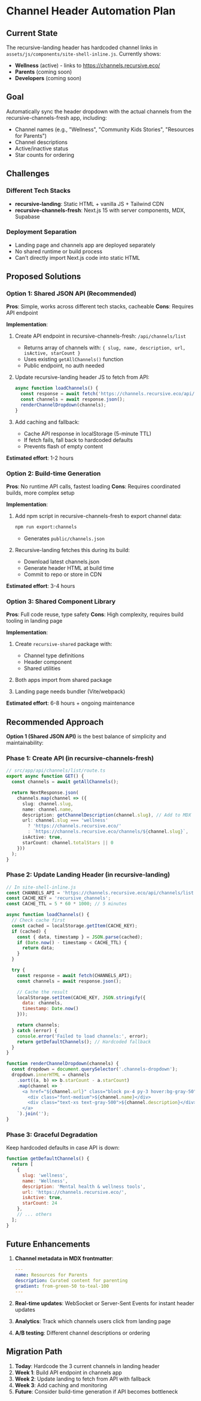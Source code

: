 # Channel Header Automation Plan

## Current State
The recursive-landing header has hardcoded channel links in `assets/js/components/site-shell-inline.js`. Currently shows:
- **Wellness** (active) - links to https://channels.recursive.eco/
- **Parents** (coming soon)
- **Developers** (coming soon)

## Goal
Automatically sync the header dropdown with the actual channels from the recursive-channels-fresh app, including:
- Channel names (e.g., "Wellness", "Community Kids Stories", "Resources for Parents")
- Channel descriptions
- Active/inactive status
- Star counts for ordering

## Challenges

### Different Tech Stacks
- **recursive-landing**: Static HTML + vanilla JS + Tailwind CDN
- **recursive-channels-fresh**: Next.js 15 with server components, MDX, Supabase

### Deployment Separation
- Landing page and channels app are deployed separately
- No shared runtime or build process
- Can't directly import Next.js code into static HTML

## Proposed Solutions

### Option 1: Shared JSON API (Recommended)
**Pros**: Simple, works across different tech stacks, cacheable
**Cons**: Requires API endpoint

**Implementation**:
1. Create API endpoint in recursive-channels-fresh: `/api/channels/list`
   - Returns array of channels with: `{ slug, name, description, url, isActive, starCount }`
   - Uses existing `getAllChannels()` function
   - Public endpoint, no auth needed

2. Update recursive-landing header JS to fetch from API:
   ```javascript
   async function loadChannels() {
     const response = await fetch('https://channels.recursive.eco/api/channels/list');
     const channels = await response.json();
     renderChannelDropdown(channels);
   }
   ```

3. Add caching and fallback:
   - Cache API response in localStorage (5-minute TTL)
   - If fetch fails, fall back to hardcoded defaults
   - Prevents flash of empty content

**Estimated effort**: 1-2 hours

### Option 2: Build-time Generation
**Pros**: No runtime API calls, fastest loading
**Cons**: Requires coordinated builds, more complex setup

**Implementation**:
1. Add npm script in recursive-channels-fresh to export channel data:
   ```bash
   npm run export:channels
   ```
   - Generates `public/channels.json`

2. Recursive-landing fetches this during its build:
   - Download latest channels.json
   - Generate header HTML at build time
   - Commit to repo or store in CDN

**Estimated effort**: 3-4 hours

### Option 3: Shared Component Library
**Pros**: Full code reuse, type safety
**Cons**: High complexity, requires build tooling in landing page

**Implementation**:
1. Create `recursive-shared` package with:
   - Channel type definitions
   - Header component
   - Shared utilities

2. Both apps import from shared package
3. Landing page needs bundler (Vite/webpack)

**Estimated effort**: 6-8 hours + ongoing maintenance

## Recommended Approach

**Option 1 (Shared JSON API)** is the best balance of simplicity and maintainability:

### Phase 1: Create API (in recursive-channels-fresh)
```typescript
// src/app/api/channels/list/route.ts
export async function GET() {
  const channels = await getAllChannels();

  return NextResponse.json(
    channels.map(channel => ({
      slug: channel.slug,
      name: channel.name,
      description: getChannelDescription(channel.slug), // Add to MDX
      url: channel.slug === 'wellness'
        ? 'https://channels.recursive.eco/'
        : `https://channels.recursive.eco/channels/${channel.slug}`,
      isActive: true,
      starCount: channel.totalStars || 0
    }))
  );
}
```

### Phase 2: Update Landing Header (in recursive-landing)
```javascript
// In site-shell-inline.js
const CHANNELS_API = 'https://channels.recursive.eco/api/channels/list';
const CACHE_KEY = 'recursive_channels';
const CACHE_TTL = 5 * 60 * 1000; // 5 minutes

async function loadChannels() {
  // Check cache first
  const cached = localStorage.getItem(CACHE_KEY);
  if (cached) {
    const { data, timestamp } = JSON.parse(cached);
    if (Date.now() - timestamp < CACHE_TTL) {
      return data;
    }
  }

  try {
    const response = await fetch(CHANNELS_API);
    const channels = await response.json();

    // Cache the result
    localStorage.setItem(CACHE_KEY, JSON.stringify({
      data: channels,
      timestamp: Date.now()
    }));

    return channels;
  } catch (error) {
    console.error('Failed to load channels:', error);
    return getDefaultChannels(); // Hardcoded fallback
  }
}

function renderChannelDropdown(channels) {
  const dropdown = document.querySelector('.channels-dropdown');
  dropdown.innerHTML = channels
    .sort((a, b) => b.starCount - a.starCount)
    .map(channel => `
      <a href="${channel.url}" class="block px-4 py-3 hover:bg-gray-50">
        <div class="font-medium">${channel.name}</div>
        <div class="text-xs text-gray-500">${channel.description}</div>
      </a>
    `).join('');
}
```

### Phase 3: Graceful Degradation
Keep hardcoded defaults in case API is down:
```javascript
function getDefaultChannels() {
  return [
    {
      slug: 'wellness',
      name: 'Wellness',
      description: 'Mental health & wellness tools',
      url: 'https://channels.recursive.eco/',
      isActive: true,
      starCount: 24
    },
    // ... others
  ];
}
```

## Future Enhancements

1. **Channel metadata in MDX frontmatter**:
   ```yaml
   ---
   name: Resources for Parents
   description: Curated content for parenting
   gradient: from-green-50 to-teal-100
   ---
   ```

2. **Real-time updates**: WebSocket or Server-Sent Events for instant header updates

3. **Analytics**: Track which channels users click from landing page

4. **A/B testing**: Different channel descriptions or ordering

## Migration Path

1. **Today**: Hardcode the 3 current channels in landing header
2. **Week 1**: Build API endpoint in channels app
3. **Week 2**: Update landing to fetch from API with fallback
4. **Week 3**: Add caching and monitoring
5. **Future**: Consider build-time generation if API becomes bottleneck
